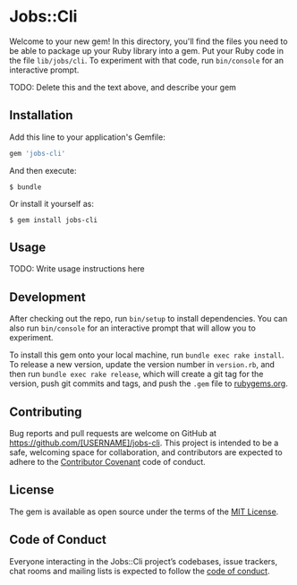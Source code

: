 # Jobs::Cli

Welcome to your new gem! In this directory, you'll find the files you need to be able to package up your Ruby library into a gem. Put your Ruby code in the file `lib/jobs/cli`. To experiment with that code, run `bin/console` for an interactive prompt.

TODO: Delete this and the text above, and describe your gem

## Installation

Add this line to your application's Gemfile:

```ruby
gem 'jobs-cli'
```

And then execute:

    $ bundle

Or install it yourself as:

    $ gem install jobs-cli

## Usage

TODO: Write usage instructions here

## Development

After checking out the repo, run `bin/setup` to install dependencies. You can also run `bin/console` for an interactive prompt that will allow you to experiment.

To install this gem onto your local machine, run `bundle exec rake install`. To release a new version, update the version number in `version.rb`, and then run `bundle exec rake release`, which will create a git tag for the version, push git commits and tags, and push the `.gem` file to [rubygems.org](https://rubygems.org).

## Contributing

Bug reports and pull requests are welcome on GitHub at https://github.com/[USERNAME]/jobs-cli. This project is intended to be a safe, welcoming space for collaboration, and contributors are expected to adhere to the [Contributor Covenant](http://contributor-covenant.org) code of conduct.

## License

The gem is available as open source under the terms of the [MIT License](https://opensource.org/licenses/MIT).

## Code of Conduct

Everyone interacting in the Jobs::Cli project’s codebases, issue trackers, chat rooms and mailing lists is expected to follow the [code of conduct](https://github.com/[USERNAME]/jobs-cli/blob/master/CODE_OF_CONDUCT.md).
